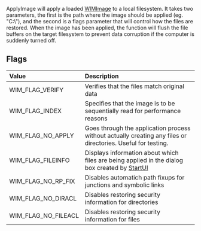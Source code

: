 ApplyImage will apply a loaded [WIMImage](WIMImage.md) to a local filesystem. It takes two parameters, the first is the path where the image should be applied (eg. "C:\\"), and the second is a flags parameter that will control how the files are restored. When the image has been applied, the function will flush the file buffers on the target filesystem to prevent data corruption if the computer is suddenly turned off.

## Flags ##
| **Value** | **Description** |
|:----------|:----------------|
| WIM\_FLAG\_VERIFY | Verifies that the files match original data |
| WIM\_FLAG\_INDEX | Specifies that the image is to be sequentially read for performance reasons |
| WIM\_FLAG\_NO\_APPLY | Goes through the application process without actually creating any files or directories. Useful for testing. |
| WIM\_FLAG\_FILEINFO | Displays information about which files are being applied in the dialog box created by [StartUI](WIMStartUI.md) |
| WIM\_FLAG\_NO\_RP\_FIX | Disables automatich path fixups for junctions and symbolic links |
| WIM\_FLAG\_NO\_DIRACL | Disables restoring security information for directories |
| WIM\_FLAG\_NO\_FILEACL | Disables restoring security information for files |